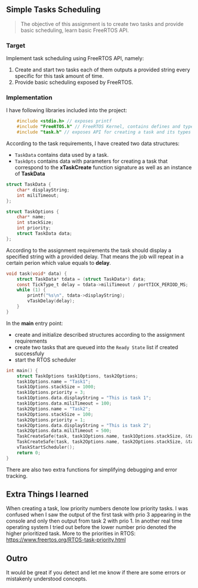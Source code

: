 ## Simple Tasks Scheduling
> The objective of this assignment is to create two tasks and provide basic scheduling, learn basic FreeRTOS API.

### Target
Implement task scheduling using FreeRTOS API, namely: 
1. Create and start two tasks each of them outputs a provided string every specific for this task amount of time.
2. Provide basic scheduling exposed by FreeRTOS.

### Implementation

I have following libraries included into the project:
```c
	#include <stdio.h> // exposes printf
	#include "FreeRTOS.h" // FreeRTOS Kernel, contains defines and types
	#include "task.h" // exposes API for creating a task and its types

```

According to the task requirements, I have created two data structures:
* `TaskData` contains data used by a task.
* `TaskOpts` contains data with parameters for creating a task that correspond to the **xTaskCreate** function signature as well as an instance of **TaskData**

```c
struct TaskData {
	char* displayString;
	int miliTimeout;
};

struct TaskOptions {
	char* name;
	int stackSize;
	int priority;
	struct TaskData data;
};
```

According to the assignment requirements the task should display a specified string with a provided delay. That means the job will repeat in a certain perion which value equals to **delay**.

```c
void task(void* data) {
	struct TaskData* tdata = (struct TaskData*) data;
	const TickType_t delay = tdata->miliTimeout / portTICK_PERIOD_MS;
	while (1) {
		printf("%s\n", tdata->displayString);
		vTaskDelay(delay);
	}
}
```

In the **main** entry point:
* create and initialize described structures according to the assignment requirements
* create two tasks that are queued into the `Ready State` list if created successfuly 
* start the RTOS scheduler

```c
int main() {
	struct TaskOptions task1Options, task2Options;
	task1Options.name = "Task1";
	task1Options.stackSize = 1000;
	task1Options.priority = 3;
	task1Options.data.displayString = "This is task 1";
	task1Options.data.miliTimeout = 100;
	task2Options.name = "Task2";
	task2Options.stackSize = 100;
	task2Options.priority = 1;
	task2Options.data.displayString = "This is task 2";
	task2Options.data.miliTimeout = 500;
	TaskCreateSafe(task, task1Options.name, task1Options.stackSize, &task1Options.data, task1Options.priority, NULL);
	TaskCreateSafe(task, task2Options.name, task2Options.stackSize, &task2Options.data, task2Options.priority, NULL);
	vTaskStartScheduler();
	return 0;
}
```

There are also two extra functions for simplifying debugging and error tracking.

## Extra Things I learned
When creating a task, low priority numbers denote low priority tasks. I was confused when I saw the output of the first task with prio 3 appearing in the console and only then output from task 2 with prio 1. In another real time operating system I tried out before the lower number prio denoted the higher prioritized task. More to the priorities in RTOS: https://www.freertos.org/RTOS-task-priority.html

## Outro
It would be great if you detect and let me know if there are some errors or mistakenly understood concepts. 
